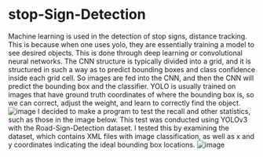 # stop-Sign-Detection
Machine learning is used in the detection of stop signs, distance tracking. This is because when one uses yolo, they are essentially training a model to see desired objects. This is done through deep learning or convolutional neural networks. The CNN structure is typically divided into a grid, and it is structured in such a way as to predict bounding boxes and class confidence inside each grid cell. So images are fed into the CNN, and then the CNN will predict the bounding box and the classifier. YOLO is usually trained on images that have ground truth coordinates of where the bounding box is, so we can correct, adjust the weight, and learn to correctly find the object.
![image](https://github.com/user-attachments/assets/fc1fd565-b674-4b45-9e4b-1debc754f32a)
I decided to make a program to test the recall and other statistics, such as those in the image below. This test was conducted using YOLOv3 with the Road-Sign-Detection dataset. I tested this by examining the dataset, which contains XML files with image classification, as well as x and y coordinates indicating the ideal bounding box locations.
![image](https://github.com/user-attachments/assets/2a3b4df2-bfef-4dc5-8c61-1ee338d6d1bb)

